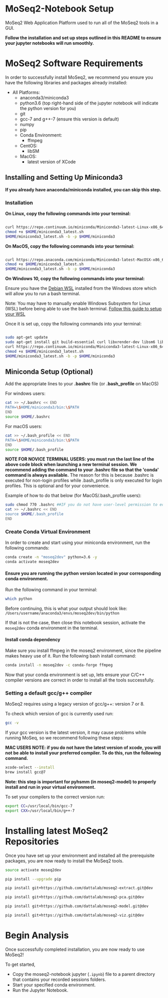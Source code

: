 # MoSeq2-Notebook Setup
MoSeq2 Web Application Platform used to run all of the MoSeq2 tools in a GUI.

**Follow the installation and set up steps outlined in this README to ensure your jupyter notebooks will run smoothly.**

# MoSeq2 Software Requirements

In order to successfully install MoSeq2, we recommend you ensure you have the following libraries and packages already installed:
 - All Platforms:
     - anaconda3/miniconda3
     - python3.6 (top right-hand side of the jupyter notebook will indicate the python version for you)
     - git
     - gcc-7 and g++-7 (ensure this version is default)
     - numpy
     - pip
     - Conda Environment:
         - ffmpeg
     - CentOS:
         - libSM
     - MacOS:
         - latest version of XCode
         
## Installing and Setting Up Miniconda3

**If you already have anaconda/miniconda installed, you can skip this step.**

### Installation
**On Linux, copy the following commands into your terminal:**
```bash

curl https://repo.continuum.io/miniconda/Miniconda3-latest-Linux-x86_64.sh -o "$HOME/miniconda3_latest.sh"
chmod +x $HOME/miniconda3_latest.sh
$HOME/miniconda3_latest.sh -b -p $HOME/miniconda3

```

**On MacOS, copy the following commands into your terminal:**
```bash

curl https://repo.anaconda.com/miniconda/Miniconda3-latest-MacOSX-x86_64.sh -o "$HOME/miniconda3_latest.sh"
chmod +x $HOME/miniconda3_latest.sh
$HOME/miniconda3_latest.sh -b -p $HOME/miniconda3

```

**On Windows 10, copy the following commands into your terminal:**

Ensure you have the [Debian WSL](https://www.microsoft.com/en-us/p/debian/9msvkqc78pk6?activetab=pivot%3Aoverviewtab) installed from the Windows store which will allow you to run a bash terminal. 

Note: You may have to manually enable Windows Subsystem for Linux (WSL) before being able to use the bash terminal. [Follow this guide to setup your WSL](https://docs.microsoft.com/en-us/windows/wsl/install-win10)

Once it is set up, copy the following commands into your terminal:
```bash

sudo apt-get update
sudo apt-get install git build-essential curl libxrender-dev libsm6 libglib2.0-0
curl https://repo.continuum.io/miniconda/Miniconda3-latest-Linux-x86_64.sh -o "$HOME/miniconda3_latest.sh"
chmod +x $HOME/miniconda3_latest.sh
$HOME/miniconda3_latest.sh -b -p $HOME/miniconda3

```

 ## Miniconda Setup (Optional)
 
 Add the appropriate lines to your __.bashrc__ file (or __.bash_profile__ on MacOS)

For windows users:
```bash
cat >> ~/.bashrc << END
PATH=\$HOME/miniconda3/bin:\$PATH
END
source $HOME/.bashrc
```

For macOS users:
```bash
cat >> ~/.bash_profile << END
PATH=\$HOME/miniconda3/bin:\$PATH
END
source $HOME/.bash_profile
```

__NOTE FOR NOVICE TERMINAL USERS: you must run the last line of the above code block when launching a new terminal session. We recommend adding the command to your .bashrc file so that the 'conda' command is always available.__
The reason for this is because .bashrc is executed for non-login profiles while .bash_profile is only executed for login profiles. This is optional and for your convenience.

Example of how to do that below (for MacOS/.bash_profile users):
```bash
sudo chmod 770 .bashrc ##IF you do not have user-level permission to edit the file already
cat >> ~/.bashrc << END
source $HOME/.bash_profile
END
```

### Create Conda Virtual Environment
In order to create and start using your miniconda environment, run the following commands:
```bash
conda create -n "moseq2dev" python=3.6 -y
conda activate moseq2dev
```

#### Ensure you are running the python version located in your corresponding conda environment.

Run the following command in your terminal:
```bash
which python
```

Before continuing, this is what your output should look like: ```/Users/username/anaconda3/envs/moseq2dev/bin/python```

If that is not the case, then close this notebook session, activate the `moseq2dev` conda environment in the terminal.


#### Install conda dependency

Make sure you install ffmpeg in the moseq2 environment, since the pipeline makes heavy use of it.
Run the following bash install command:
```bash
conda install -n moseq2dev -c conda-forge ffmpeg
```

Now that your conda environment is set up, lets ensure your C/C++ compiler versions are correct in order to install all the tools successfully.

### Setting a default gcc/g++ compiler

MoSeq2 requires using a legacy version of gcc/g++: version 7 or 8.

To check which version of gcc is currently used run:
```bash
gcc -v
```

If your gcc version is the latest version, it may cause problems while running MoSeq, so we recommend
following these steps:

__MAC USERS NOTE: if you do not have the latest version of xcode, you will not be able to install your preferred compiler. To do this, run the following command.__
```bash
xcode-select --install
brew install gcc@7
```

**Note: this step is important for pyhsmm (in moseq2-model) to properly install and run in your virtual environment.**

To set your compilers to the correct version run: 
```bash
export CC=/usr/local/bin/gcc-7
export CXX=/usr/local/bin/g++-7
```

# Installing latest MoSeq2 Repositories

Once you have set up your environment and installed all the prerequisite packages, you are now ready to install the MoSeq2 tools.
```bash
source activate moseq2dev

pip install --upgrade pip

pip install git+https://github.com/dattalab/moseq2-extract.git@dev

pip install git+https://github.com/dattalab/moseq2-pca.git@dev

pip install git+https://github.com/dattalab/moseq2-model.git@dev

pip install git+https://github.com/dattalab/moseq2-viz.git@dev
```

# Begin Analysis
Once successfully completed installation, you are now ready to use MoSeq2! 

To get started,
- Copy the moseq2-notebook jupyter (`.ipynb`) file to a parent directory that contains your recorded sessions folders.
- Start your specified conda environment.
- Run the Jupyter Notebook.
